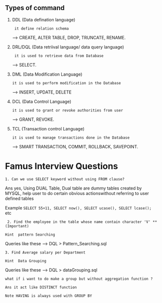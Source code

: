## Types of command

1. DDL (Data defination language)

    ``` it define relation schema```

    --> CREATE, ALTER TABLE, DROP, TRUNCATE, RENAME.

2. DRL/DQL (Data retriival language/ data query language)

    ``` it is used to retrieve data from Database```

    --> SELECT.

3. DML (Data Modification Language)

    ``` it is used to perform modification in the Database ```

    --> INSERT, UPDATE, DELETE

4. DCL (Data Control Language)

    ``` it is used to grant or revoke authorities from user ```

    --> GRANT, REVOKE.

5. TCL (Transaction control Language)

    ``` it is used to manage transactions done in the Database ```

    --> SMART TRANSACTION, COMMIT, ROLLBACK, SAVEPOINT.




# Famus Interview Questions

``` 1. Can we use SELECT keyword without using FROM clause? ```

Ans yes, Using DUAL Table, Dual table are dummy tables created by MYSQL, help user to do certain obvious actionswithout referring to user defined tables 

Example ``` SELECT 55+11, SELECT now(), SELECT ucase(), SELECT lcase(); ``` etc


``` 2. Find the employee in the table whose name contain character 'V' **(Important)```

    Hint  pattern Searching 

Queries like these -->   DQL > Pattern_Searching.sql

``` 3. Find Average salary per Department ```

    Hint  Data Grouping 

Queries like these -->  DQL > dataGrouping.sql

    
 ``` what if i want to do make a group but without aggregation function ? ```

    Ans it act like DISTINCT function 

    Note HAVING is always used with GROUP BY